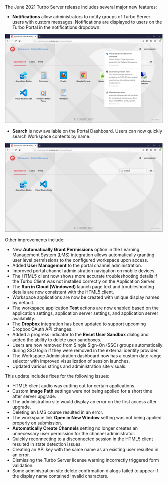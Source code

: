  The June 2021 Turbo Server release includes several major new features:

- **Notifications** allow administrators to notify groups of Turbo Server users with custom messages. Notifications are displayed to users on the Turbo Portal in the notifications dropdown.

![Notifications](/images/notifications.png)
- **Search** is now available on the Portal Dashboard. Users can now quickly search Workspace contents by name.

![Workspace Search](/images/search.png)

Other improvements include:

- New **Automatically Grant Permissions** option in the Learning Management System (LMS) integration allows automatically granting user level permissions to the configured workspace upon access.
- Added **User Management** to the portal channel administration.
- Improved portal channel administration navigation on mobile devices.
- The HTML5 client now shows more accurate troubleshooting details if the Turbo Client was not installed correctly on the Application Server.
- The **Run in Cloud (Windowed)** launch page text and troubleshooting details are now consistent with the HTML5 client.
- Workspace applications are now be created with unique display names by default.
- The workspace application **Test** actions are now enabled based on the application settings, application server settings, and application server availability.
- The **Dropbox** integration has been updated to support upcoming Dropbox OAuth API changes.
- Added a progress indicator to the **Reset User Sandbox** dialog and added the ability to delete user sandboxes.
- Users are now removed from Single Sign-On (SSO) groups automatically during SSO login if they were removed in the external identity provider.
- The Workspace Administration dashboard now has a custom date range selector with improved visualization of session launches.
- Updated various strings and administration site visuals.

This update includes fixes for the following issues:

- HTML5 client audio was cutting out for certain applications.
- Custom **Image Path** settings were not being applied for a short time after server upgrade.
- The administration site would display an error on the first access after upgrade.
- Deleting an LMS course resulted in an error.
- The workspace link **Open in New Window** setting was not being applied properly on  submission.
- **Automatically Create Channels** setting no longer creates an unnecessary user permission for the channel administrator.
- Quickly reconnecting to a disconnected session in the HTML5 client resulted in state detection issues.
- Creating an API key with the same name as an existing user resulted in an error.
- Dismissing the Turbo Server license warning incorrectly triggered form validation.
- Some administration site delete confirmation dialogs failed to appear if the display name contained invalid characters.



